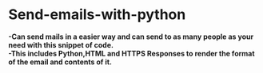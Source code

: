 # Send-emails-with-python

   **-Can send mails in a easier way and can send to as many people as your need with this snippet of code.** <br>
   **-This includes Python,HTML and HTTPS Responses to render the format of the email and contents of it.**


